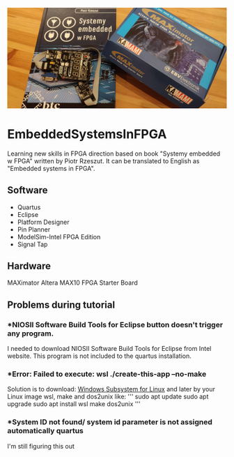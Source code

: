 ![ReadMeFoto](ReadMeFoto.jpg)
# EmbeddedSystemsInFPGA
Learning new skills in FPGA direction based on book "Systemy embedded w FPGA" written by Piotr Rzeszut. It can be translated to English as "Embedded systems in FPGA".

## Software
* Quartus
* Eclipse
* Platform Designer
* Pin Planner
* ModelSim-Intel FPGA Edition
* Signal Tap

## Hardware
MAXimator Altera MAX10 FPGA Starter Board

## Problems during tutorial
### *NIOSII Software Build Tools for Eclipse button doesn't trigger any program.
I needed to download NIOSII Software Build Tools for Eclipse from Intel website. This program is not included to the quartus installation.
### *Error: Failed to execute: wsl ./create-this-app –no-make
Solution is to download: [Windows Subsystem for Linux](https://docs.microsoft.com/en-us/windows/wsl/install-win10) and later by your Linux image wsl, make and dos2unix like:
'''
sudo apt update
sudo apt upgrade
sudo apt install wsl make dos2unix
'''
### *System ID not found/ system id parameter is not assigned automatically quartus
I'm still figuring this out
